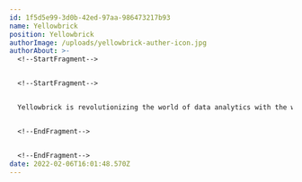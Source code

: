 ```yaml
---
id: 1f5d5e99-3d0b-42ed-97aa-986473217b93
name: Yellowbrick
position: Yellowbrick
authorImage: /uploads/yellowbrick-auther-icon.jpg
authorAbout: >-
  <!--StartFragment-->


  <!--StartFragment-->


  Yellowbrick is revolutionizing the world of data analytics with the world’s most flexible cloud native data warehouse. Organizations of all sizes rely on Yellowbrick to get answers to their hardest business questions, power their decision-making, and get real-time insights at a fraction of the cost of alternatives. Yellowbrick offers superior price/performance for every business use-case, along with the unique ability to run analytic workloads in public or private clouds, at the network edge, or any combination--with the choice of usage based pricing or predictable fixed cost subscription


  <!--EndFragment-->


  <!--EndFragment-->
date: 2022-02-06T16:01:48.570Z
---
```

